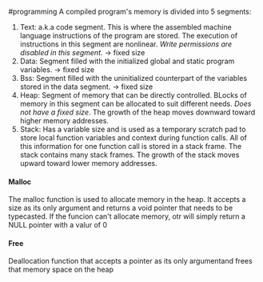#programming 
A compiled program's memory is divided into 5 segments:
1. Text: a.k.a code segment. This is where the assembled machine language instructions of the program are stored. The execution of instructions in this segment are nonlinear. _Write permissions are disabled in this segment_. -> fixed size
2. Data: Segment filled with the initialized global and static program variables. -> fixed size
3. Bss: Segment filled with the uninitialized counterpart of the variables stored in the data segment. -> fixed size
4. Heap: Segment of memory that can be directly controlled. BLocks of memory in this segment can be allocated to suit different needs. *Does not have a fixed size*. The growth of the heap moves downward toward higher memory addresses. 
6. Stack: Has a variable size and is used as a temporary scratch pad to store local function variables and context during function calls. All of this information for one function call is stored in a stack frame. The stack contains many stack frames. The growth of the stack moves upward toward lower memory addresses.

#### Malloc
The malloc function is used to allocate memory in the heap. It accepts a size as its only argument and returns a void pointer that needs to be typecasted. If the funcion can't allocate memory, otr will simply return a NULL pointer with a valur of 0
#### Free
Deallocation function that accepts a pointer as its only argumentand frees that memory space on the heap